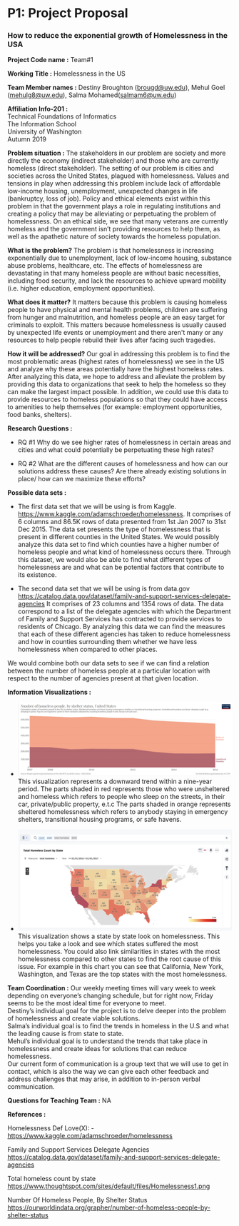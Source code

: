 # P1: Project Proposal

### How to reduce the exponential growth of Homelessness in the USA

 **Project Code name :** Team#1

 **Working Title :** Homelessness in the US

 **Team Member names :** Destiny Broughton (brougd@uw.edu), Mehul Goel (mehulg8@uw.edu), Salma Mohamed(salmam6@uw.edu)    

 **Affiliation Info-201 :**     
Technical Foundations of Informatics   
The Information School  
University of Washington  
Autumn 2019

**Problem situation :**
 The stakeholders in our problem are society and more directly the economy (indirect stakeholder) and those who are currently homeless (direct stakeholder). The setting of our problem is cities and societies across the United States, plagued with homelessness. Values and tensions in play when addressing this problem include lack of affordable low-income housing, unemployment, unexpected changes in life (bankruptcy, loss of job). Policy and ethical elements exist within this problem in that the government plays a role in regulating institutions and creating a policy that may be alleviating or perpetuating the problem of homelessness. On an ethical side, we see that many veterans are currently homeless and the government isn’t providing resources to help them, as well as the apathetic nature of society towards the homeless population.

**What is the problem?** The problem is that homelessness is increasing exponentially due to unemployment, lack of low-income housing, substance abuse problems, healthcare, etc. The effects of homelessness are devastating in that many homeless people are without basic necessities, including food security, and lack the resources to achieve upward mobility (i.e. higher education, employment opportunities).

**What does it matter?** It matters because this problem is causing homeless people to have physical and mental health problems, children are suffering from hunger and malnutrition, and homeless people are an easy target for criminals to exploit. This matters because homelessness is usually caused by unexpected life events or unemployment and there aren't many or any resources to help people rebuild their lives after facing such tragedies.

**How it will be addressed?** Our goal in addressing this problem is to find the most problematic areas (highest rates of homelessness) we see in the US and analyze why these areas potentially have the highest homeless rates. After analyzing this data, we hope to address and alleviate the problem by providing this data to organizations that seek to help the homeless so they can make the largest impact possible. In addition, we could use this data to provide resources to homeless populations so that they could have access to amenities to help themselves (for example: employment opportunities, food banks, shelters).

**Research Questions :**
* RQ #1 Why do we see higher rates of homelessness in certain areas and cities and what could potentially be perpetuating these high rates?

* RQ #2 What are the different causes of homelessness and how can our solutions address these causes? Are there already existing solutions in place/ how can we maximize these efforts?

**Possible data sets :**
* The first data set that we will be using is from Kaggle. https://www.kaggle.com/adamschroeder/homelessness.
It comprises of 6 columns and 86.5K rows of data presented from 1st Jan 2007 to 31st Dec 2015. The data set presents the type of homelessness that is present in different counties in the United States. We would possibly analyze this data set to find which counties have a higher number of homeless people and what kind of homelessness occurs there. Through this dataset, we would also be able to find what different types of homelessness are and what can be potential factors that contribute to its existence.

* The second data set that we will be using is from data.gov https://catalog.data.gov/dataset/family-and-support-services-delegate-agencies
It comprises of 23 columns and 1354 rows of data. The data correspond to a list of the delegate agencies with which the Department of Family and Support Services has contracted to provide services to residents of Chicago. By analyzing this data we can find the measures that each of these different agencies has taken to reduce homelessness and how in counties surrounding them whether we have less homelessness when compared to other places.

We would combine both our data sets to see if we can find a relation between the number of homeless people at a particular location with respect to the number of agencies present at that given location.

**Information Visualizations :**
* ![Number of homeless people graph](Images/Number_of_homeless_people_in_USA.PNG)
This visualization represents a downward trend within a nine-year period. The parts shaded in red represents those who were unsheltered and homeless which refers to people who sleep on the streets, in their car, private/public property, e.t.c The parts shaded in orange represents sheltered homelessness which refers to anybody staying in emergency shelters, transitional housing programs, or safe havens.


* ![Number of homeless people by state picture](Images/Homelessness_by_state.png)
This visualization shows a state by state look on homelessness. This helps you take a look and see which states suffered the most homelessness. You could also link similarities in states with the most homelessness compared to other states to find the root cause of this issue. For example in this chart you can see that California, New York, Washington, and Texas are the top states with the most homelessness.


**Team Coordination :**
Our weekly meeting times will vary week to week depending on everyone’s changing schedule, but for right now, Friday seems to be the most ideal time for everyone to meet.   
Destiny’s individual goal for the project is to delve deeper into the problem of homelessness and create viable solutions.   
 Salma’s individual goal is to find the trends in homeless in the U.S and what the leading cause is from state to state.                   
 Mehul’s individual goal is to understand the trends that take place in homelessness and create ideas for solutions that can reduce homelessness.   
 Our current form of communication is a group text that we will use to get in contact, which is also the way we can give each other feedback and address challenges that may arise, in addition to in-person verbal communication.

**Questions for Teaching Team :**
NA

**References :**

Homelessness
Def Love(X): - https://www.kaggle.com/adamschroeder/homelessness

Family and Support Services Delegate Agencies
https://catalog.data.gov/dataset/family-and-support-services-delegate-agencies

Total homeless count by state https://www.thoughtspot.com/sites/default/files/Homelessness1.png

Number Of Homeless People, By Shelter Status
https://ourworldindata.org/grapher/number-of-homeless-people-by-shelter-status
